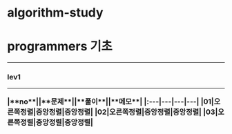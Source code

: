 # algorithm-study

<h1>programmers 기초</h1>
<hr>

<h3>lev1</b3>
<hr>
|**no**||**문제**||**풀이**||**메모**|
|:---|---|---|---|
|01|오른쪽정렬|중앙정렬|중앙정렬|
|02|오른쪽정렬|중앙정렬|중앙정렬|
|03|오른쪽정렬|중앙정렬|중앙정렬|
